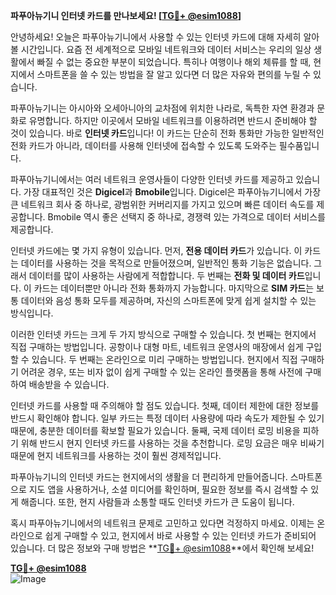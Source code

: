 **파푸아뉴기니 인터넷 카드를 만나보세요! [[TG💪+ @esim1088](https://t.me/s/esim1088)]**

안녕하세요! 오늘은 파푸아뉴기니에서 사용할 수 있는 인터넷 카드에 대해 자세히 알아볼 시간입니다. 요즘 전 세계적으로 모바일 네트워크와 데이터 서비스는 우리의 일상 생활에서 빠질 수 없는 중요한 부분이 되었습니다. 특히나 여행이나 해외 체류를 할 때, 현지에서 스마트폰을 쓸 수 있는 방법을 잘 알고 있다면 더 많은 자유와 편의를 누릴 수 있습니다.

파푸아뉴기니는 아시아와 오세아니아의 교차점에 위치한 나라로, 독특한 자연 환경과 문화로 유명합니다. 하지만 이곳에서 모바일 네트워크를 이용하려면 반드시 준비해야 할 것이 있습니다. 바로 **인터넷 카드**입니다! 이 카드는 단순히 전화 통화만 가능한 일반적인 전화 카드가 아니라, 데이터를 사용해 인터넷에 접속할 수 있도록 도와주는 필수품입니다.

파푸아뉴기니에서는 여러 네트워크 운영사들이 다양한 인터넷 카드를 제공하고 있습니다. 가장 대표적인 것은 **Digicel**과 **Bmobile**입니다. Digicel은 파푸아뉴기니에서 가장 큰 네트워크 회사 중 하나로, 광범위한 커버리지를 가지고 있으며 빠른 데이터 속도를 제공합니다. Bmobile 역시 좋은 선택지 중 하나로, 경쟁력 있는 가격으로 데이터 서비스를 제공합니다.

인터넷 카드에는 몇 가지 유형이 있습니다. 먼저, **전용 데이터 카드**가 있습니다. 이 카드는 데이터를 사용하는 것을 목적으로 만들어졌으며, 일반적인 통화 기능은 없습니다. 그래서 데이터를 많이 사용하는 사람에게 적합합니다. 두 번째는 **전화 및 데이터 카드**입니다. 이 카드는 데이터뿐만 아니라 전화 통화까지 가능합니다. 마지막으로 **SIM 카드**는 보통 데이터와 음성 통화 모두를 제공하며, 자신의 스마트폰에 맞게 쉽게 설치할 수 있는 방식입니다.

이러한 인터넷 카드는 크게 두 가지 방식으로 구매할 수 있습니다. 첫 번째는 현지에서 직접 구매하는 방법입니다. 공항이나 대형 마트, 네트워크 운영사의 매장에서 쉽게 구입할 수 있습니다. 두 번째는 온라인으로 미리 구매하는 방법입니다. 현지에서 직접 구매하기 어려운 경우, 또는 비자 없이 쉽게 구매할 수 있는 온라인 플랫폼을 통해 사전에 구매하여 배송받을 수 있습니다.

인터넷 카드를 사용할 때 주의해야 할 점도 있습니다. 첫째, 데이터 제한에 대한 정보를 반드시 확인해야 합니다. 일부 카드는 특정 데이터 사용량에 따라 속도가 제한될 수 있기 때문에, 충분한 데이터를 확보할 필요가 있습니다. 둘째, 국제 데이터 로밍 비용을 피하기 위해 반드시 현지 인터넷 카드를 사용하는 것을 추천합니다. 로밍 요금은 매우 비싸기 때문에 현지 네트워크를 사용하는 것이 훨씬 경제적입니다.

파푸아뉴기니의 인터넷 카드는 현지에서의 생활을 더 편리하게 만들어줍니다. 스마트폰으로 지도 앱을 사용하거나, 소셜 미디어를 확인하며, 필요한 정보를 즉시 검색할 수 있게 해줍니다. 또한, 현지 사람들과 소통할 때도 인터넷 카드가 큰 도움이 됩니다.

혹시 파푸아뉴기니에서의 네트워크 문제로 고민하고 있다면 걱정하지 마세요. 이제는 온라인으로 쉽게 구매할 수 있고, 현지에서 바로 사용할 수 있는 인터넷 카드가 준비되어 있습니다. 더 많은 정보와 구매 방법은 **[TG💪+ @esim1088](https://t.me/s/esim1088)**에서 확인해 보세요!

**[TG💪+ @esim1088](https://t.me/s/esim1088)**  
![Image](https://i.postimg.cc/Y0z9fWf4/image.png)